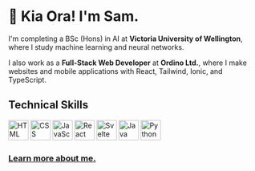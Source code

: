 # 👋 Kia Ora! I'm Sam.

I'm completing a BSc (Hons) in AI at **Victoria University of Wellington**, where I study machine learning and neural networks.

I also work as a **Full-Stack Web Developer** at **Ordino Ltd.**, where I make websites and mobile applications with React, Tailwind, Ionic, and TypeScript.


## Technical Skills
<img src='https://github.com/sam-mata/sam-mata/assets/49130157/b9c0ef68-c166-4a0e-90c7-1601a41e42fb' alt='HTML' height='40'>
<img src='https://github.com/sam-mata/sam-mata/assets/49130157/767359b0-a84b-43f4-ab07-158c2b878432' alt='CSS' height='40'>
<img src='https://github.com/sam-mata/sam-mata/assets/49130157/0d6f7bf9-f84b-4487-b1fd-acc19a1750a1' alt='JavaScript' height='40'>
<img src='https://github.com/sam-mata/sam-mata/assets/49130157/04c6744c-9410-4a7e-a9e1-d296d7aac573' alt='React' height='40'>
<img src='https://github.com/sam-mata/sam-mata/assets/49130157/84ba1bc8-ff42-4dcc-b140-8455869479a5' alt='Svelte' height='40'>
<img src='https://github.com/sam-mata/sam-mata/assets/49130157/95a80d50-480a-4142-8842-3f0763594b8a' alt='Java' height='40'>
<img src='https://github.com/sam-mata/sam-mata/assets/49130157/e444b110-ef2d-4597-8458-7b059513a83e' alt='Python' height='40'>

### [Learn more about me.](https://www.sammata.nz/)
